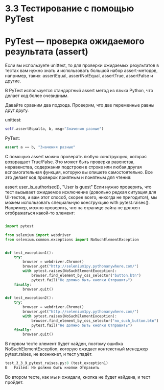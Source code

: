 # 3.3 Тестирование с помощью PyTest

# PyTest — проверка ожидаемого результата (assert)

Если вы используете unittest, то для проверки ожидаемых результатов в тестах вам нужно знать и использовать большой
набор assert-методов, например, таких: assertEqual, assertNotEqual, assertTrue, assertFalse и другие.

В PyTest используется стандартный assert метод из языка Python, что делает код более очевидным.

Давайте сравним два подхода. Проверим, что две переменные равны друг другу.

unittest:

```python
self.assertEqual(a, b, msg="Значения разные")
```

PyTest:

```python
assert a == b, "Значения разные"
```

С помощью assert можно проверять любую конструкцию, которая возвращает True/False. Это может быть проверка равенства,
неравенства, содержания подстроки в строке или любая другая вспомогательная функция, которую вы опишете самостоятельно.
Все это делает код проверок приятным и понятным для чтения:

assert user_is_authorised(), "User is guest"
Если нужно проверить, что тест вызывает ожидаемое исключение (довольно редкая ситуация для UI-тестов, и вам этот способ,
скорее всего, никогда не пригодится), мы можем использовать специальную конструкцию with pytest.raises(). Например,
можно проверить, что на странице сайта не должен отображаться какой-то элемент:

```python

import pytest

from selenium import webdriver
from selenium.common.exceptions import NoSuchElementException


def test_exception1():
    try:
        browser = webdriver.Chrome()
        browser.get("http://selenium1py.pythonanywhere.com/")
        with pytest.raises(NoSuchElementException):
            browser.find_element_by_css_selector("button.btn")
            pytest.fail("Не должно быть кнопки Отправить")
    finally: 
        browser.quit()

def test_exception2():
    try:
        browser = webdriver.Chrome()
        browser.get("http://selenium1py.pythonanywhere.com/")
        with pytest.raises(NoSuchElementException):
            browser.find_element_by_css_selector("no_such_button.btn")
            pytest.fail("Не должно быть кнопки Отправить")
    finally: 
        browser.quit()
```

В первом тесте элемент будет найден, поэтому ошибка NoSuchElementException, которую ожидает контекстный менеджер
pytest.raises, не возникнет, и тест упадёт.

```python
test_3_3_9_pytest_raises.py:8 (test_exception1)
E   Failed: Не должно быть кнопки Отправить
```

Во втором тесте, как мы и ожидали, кнопка не будет найдена, и тест пройдет. 